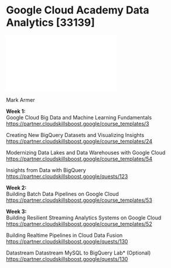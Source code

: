 # Google Cloud Academy Data Analytics [33139]

![Google Cloud Academy Data Analytics](images/GCP_Data_Analytics.md)

Mark Armer

__Week 1:__    
Google Cloud Big Data and Machine Learning Fundamentals
https://partner.cloudskillsboost.google/course_templates/3

Creating New BigQuery Datasets and Visualizing Insights
https://partner.cloudskillsboost.google/course_templates/24

Modernizing Data Lakes and Data Warehouses with Google Cloud
https://partner.cloudskillsboost.google/course_templates/54

Insights from Data with BigQuery
https://partner.cloudskillsboost.google/quests/123

__Week 2:__  
Building Batch Data Pipelines on Google Cloud
https://partner.cloudskillsboost.google/course_templates/53

__Week 3:__  
Building Resilient Streaming Analytics Systems on Google Cloud
https://partner.cloudskillsboost.google/course_templates/52

Building Realtime Pipelines in Cloud Data Fusion
https://partner.cloudskillsboost.google/quests/130

Datastream Datastream MySQL to BigQuery Lab* (Optional)
https://partner.cloudskillsboost.google/quests/130

